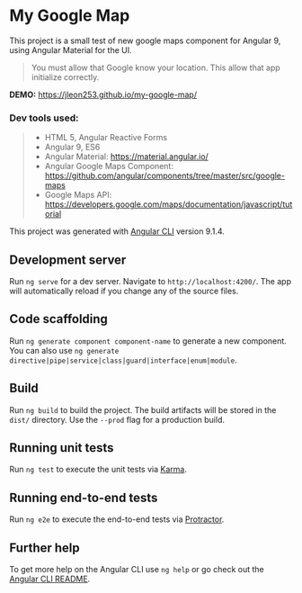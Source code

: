 # My Google Map

This project is a small test of new google maps component for Angular 9, using Angular Material for the UI.

> You must allow that Google know your location. This allow that app initialize correctly.

**DEMO:** https://jleon253.github.io/my-google-map/

### Dev tools used:

> - HTML 5, Angular Reactive Forms
> - Angular 9, ES6
> - Angular Material: https://material.angular.io/
> - Angular Google Maps Component: https://github.com/angular/components/tree/master/src/google-maps
> - Google Maps API: https://developers.google.com/maps/documentation/javascript/tutorial

This project was generated with [Angular CLI](https://github.com/angular/angular-cli) version 9.1.4.

## Development server

Run `ng serve` for a dev server. Navigate to `http://localhost:4200/`. The app will automatically reload if you change any of the source files.

## Code scaffolding

Run `ng generate component component-name` to generate a new component. You can also use `ng generate directive|pipe|service|class|guard|interface|enum|module`.

## Build

Run `ng build` to build the project. The build artifacts will be stored in the `dist/` directory. Use the `--prod` flag for a production build.

## Running unit tests

Run `ng test` to execute the unit tests via [Karma](https://karma-runner.github.io).

## Running end-to-end tests

Run `ng e2e` to execute the end-to-end tests via [Protractor](http://www.protractortest.org/).

## Further help

To get more help on the Angular CLI use `ng help` or go check out the [Angular CLI README](https://github.com/angular/angular-cli/blob/master/README.md).
